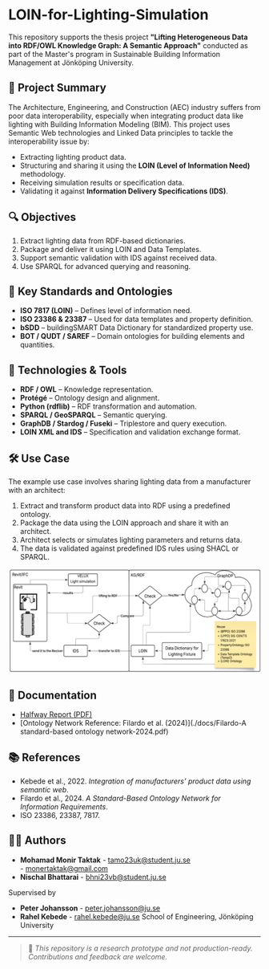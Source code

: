 # LOIN-for-Lighting-Simulation

This repository supports the thesis project **"Lifting Heterogeneous Data into RDF/OWL Knowledge Graph: A Semantic Approach"** conducted as part of the Master's program in Sustainable Building Information Management at Jönköping University.

## 🧠 Project Summary

The Architecture, Engineering, and Construction (AEC) industry suffers from poor data interoperability, especially when integrating product data like lighting with Building Information Modeling (BIM). This project uses Semantic Web technologies and Linked Data principles to tackle the interoperability issue by:

- Extracting lighting product data.
- Structuring and sharing it using the **LOIN (Level of Information Need)** methodology.
- Receiving simulation results or specification data.
- Validating it against **Information Delivery Specifications (IDS)**.

## 🔍 Objectives

1. Extract lighting data from RDF-based dictionaries.
2. Package and deliver it using LOIN and Data Templates.
3. Support semantic validation with IDS against received data.
4. Use SPARQL for advanced querying and reasoning.

## 🔗 Key Standards and Ontologies

- **ISO 7817 (LOIN)** – Defines level of information need.
- **ISO 23386 & 23387** – Used for data templates and property definition.
- **bSDD** – buildingSMART Data Dictionary for standardized property use.
- **BOT / QUDT / SAREF** – Domain ontologies for building elements and quantities.

## 🚀 Technologies & Tools

- **RDF / OWL** – Knowledge representation.
- **Protégé** – Ontology design and alignment.
- **Python (rdflib)** – RDF transformation and automation.
- **SPARQL / GeoSPARQL** – Semantic querying.
- **GraphDB / Stardog / Fuseki** – Triplestore and query execution.
- **LOIN XML and IDS** – Specification and validation exchange format.

## 🛠 Use Case

The example use case involves sharing lighting data from a manufacturer with an architect:

1. Extract and transform product data into RDF using a predefined ontology.
2. Package the data using the LOIN approach and share it with an architect.
3. Architect selects or simulates lighting parameters and returns data.
4. The data is validated against predefined IDS rules using SHACL or SPARQL.

![Workflow](https://github.com/tamo23uk/LOIN-for-Lighting-Simulation/blob/main/Use-case%20Workflow%20diagram.png) 

## 📖 Documentation

- [Halfway Report (PDF)](./docs/TEBV24_Half-Way-Report.pdf)
- [Ontology Network Reference: Filardo et al. (2024)](./docs/Filardo-A standard-based ontology network-2024.pdf)

## 📚 References

- Kebede et al., 2022. *Integration of manufacturers’ product data using semantic web*.
- Filardo et al., 2024. *A Standard-Based Ontology Network for Information Requirements*.
- ISO 23386, 23387, 7817.

## 🧑‍💼 Authors

- **Mohamad Monir Taktak** - tamo23uk@student.ju.se  
                           - monertaktak@gmail.com
- **Nischal Bhattarai** - bhni23vb@student.ju.se

Supervised by 
- **Peter Johansson** - peter.johansson@ju.se
- **Rahel Kebede**  - rahel.kebede@ju.se
School of Engineering, Jönköping University

---

> 📢 _This repository is a research prototype and not production-ready. Contributions and feedback are welcome._

